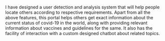 I have designed a user detection and analysis system that will help people locate others according to respective requirements.
Apart from all the above features, this portal helps others get exact information about the current status of covid-19 in the world, along with providing relevant information about vaccines and guidelines for the same. It also has the facility of interaction with a custom designed chatbot about related topics.
